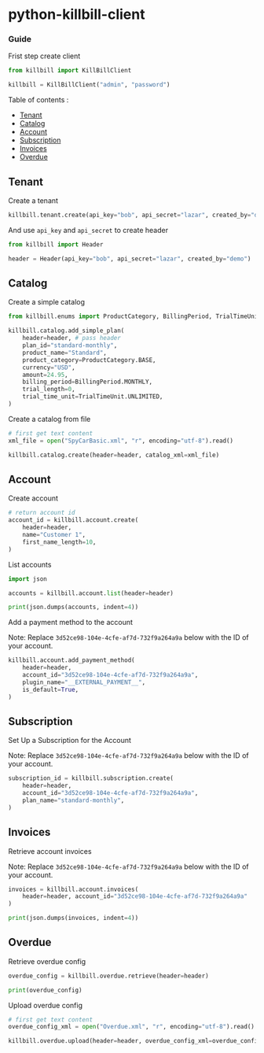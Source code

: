 # python-killbill-client

### Guide

Frist step create client

```python
from killbill import KillBillClient

killbill = KillBillClient("admin", "password")
```

Table of contents :

- [Tenant](#tenant)
- [Catalog](#catalog)
- [Account](#account)
- [Subscription](#subscription)
- [Invoices](#invoices)
- [Overdue](#overdue)

## Tenant

Create a tenant

```python
killbill.tenant.create(api_key="bob", api_secret="lazar", created_by="demo")
```

And use `api_key` and `api_secret` to create header

```python
from killbill import Header

header = Header(api_key="bob", api_secret="lazar", created_by="demo")
```

## Catalog

Create a simple catalog

```python
from killbill.enums import ProductCategory, BillingPeriod, TrialTimeUnit

killbill.catalog.add_simple_plan(
    header=header, # pass header
    plan_id="standard-monthly",
    product_name="Standard",
    product_category=ProductCategory.BASE,
    currency="USD",
    amount=24.95,
    billing_period=BillingPeriod.MONTHLY,
    trial_length=0,
    trial_time_unit=TrialTimeUnit.UNLIMITED,
)
```

Create a catalog from file

```python
# first get text content
xml_file = open("SpyCarBasic.xml", "r", encoding="utf-8").read()

killbill.catalog.create(header=header, catalog_xml=xml_file)
```

## <a name="account"></a> Account

Create account

```python
# return account id
account_id = killbill.account.create(
    header=header,
    name="Customer 1",
    first_name_length=10,
)
```

List accounts

```python
import json

accounts = killbill.account.list(header=header)

print(json.dumps(accounts, indent=4))
```

Add a payment method to the account

Note: Replace `3d52ce98-104e-4cfe-af7d-732f9a264a9a` below with the ID of your account.

```python
killbill.account.add_payment_method(
    header=header,
    account_id="3d52ce98-104e-4cfe-af7d-732f9a264a9a",
    plugin_name="__EXTERNAL_PAYMENT__",
    is_default=True,
)
```

## <a name="subscription"></a> Subscription

Set Up a Subscription for the Account

Note: Replace `3d52ce98-104e-4cfe-af7d-732f9a264a9a` below with the ID of your account.

```python
subscription_id = killbill.subscription.create(
    header=header,
    account_id="3d52ce98-104e-4cfe-af7d-732f9a264a9a",
    plan_name="standard-monthly",
)
```

## <a name="invoices"></a> Invoices

Retrieve account invoices

Note: Replace `3d52ce98-104e-4cfe-af7d-732f9a264a9a` below with the ID of your account.

```python
invoices = killbill.account.invoices(
    header=header, account_id="3d52ce98-104e-4cfe-af7d-732f9a264a9a"
)

print(json.dumps(invoices, indent=4))
```

## <a name="overdue"></a> Overdue

Retrieve overdue config

```python
overdue_config = killbill.overdue.retrieve(header=header)

print(overdue_config)
```

Upload overdue config

```python
# first get text content
overdue_config_xml = open("Overdue.xml", "r", encoding="utf-8").read()

killbill.overdue.upload(header=header, overdue_config_xml=overdue_config_xml)
```
